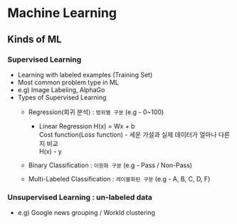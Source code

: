 # Machine Learning

## Kinds of ML

### Supervised Learning  
 - Learning with labeled examples (Training Set)
 - Most common problem type in ML
 - e.g) Image Labeling, AlphaGo
 - Types of Supervised Learning
   - Regression(회귀 분석) : `범위별 구분` (e.g - 0~100)  
     - Linear Regression
       H(x) = Wx + b  
       Cost function(Loss function) - 세운 가설과 실제 데이터가 얼마나 다른지 비교  
       H(x) - y  
       
  
   - Binary Classification : `이원화 구분` (e.g - Pass / Non-Pass)
   - Multi-Labeled Classification : `레이블화된 구분` (e.g - A, B, C, D, F)


### Unsupervised Learning : un-labeled data  
 - e.g) Google news grouping / Workld clustering  

